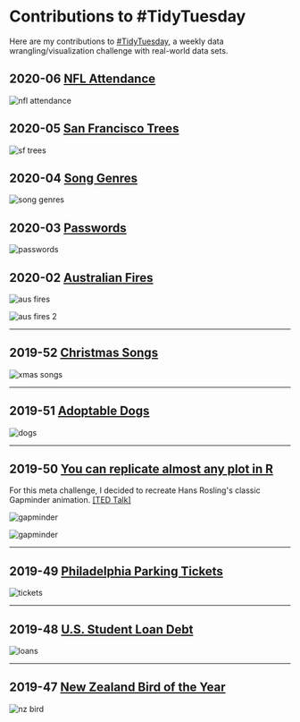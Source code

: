 # Contributions to #TidyTuesday

Here are my contributions to [#TidyTuesday](https://github.com/rfordatascience/tidytuesday), a weekly data wrangling/visualization challenge with real-world data sets.

## 2020-06 [NFL Attendance](https://www.casino.org/record-and-attendance/)

![nfl attendance](https://raw.githubusercontent.com/jwatzek/tidytuesday/master/plots/2020-06_nfl_attendance.png)

## 2020-05 [San Francisco Trees](https://www.sfweekly.com/news/feature/trees-of-life/)

![sf trees](https://raw.githubusercontent.com/jwatzek/tidytuesday/master/plots/2020-05_sf_trees.png)

## 2020-04 [Song Genres](https://www.kaylinpavlik.com/classifying-songs-genres/)

![song genres](https://raw.githubusercontent.com/jwatzek/tidytuesday/master/plots/2020-04_song_genres.png)

## 2020-03 [Passwords](https://wiki.skullsecurity.org/Passwords)

![passwords](https://raw.githubusercontent.com/jwatzek/tidytuesday/master/plots/2020-03_passwords.png)

## 2020-02 [Australian Fires](https://www.nytimes.com/interactive/2020/01/02/climate/australia-fires-map.html)

![aus fires](https://raw.githubusercontent.com/jwatzek/tidytuesday/master/plots/2020-02_aus_fires.png)

![aus fires 2](https://raw.githubusercontent.com/jwatzek/tidytuesday/master/plots/2020-02_aus_fires2.png)

***

## 2019-52 [Christmas Songs](https://adashofdata.com/2014/12/21/how-christmas-songs-have-evolved-over-time/)

![xmas songs](https://raw.githubusercontent.com/jwatzek/tidytuesday/master/plots/2019-52_xmas_songs.png)

***

## 2019-51 [Adoptable Dogs](https://pudding.cool/2019/10/shelters/)

![dogs](https://raw.githubusercontent.com/jwatzek/tidytuesday/master/plots/2019-51_dogs.png)

***

## 2019-50 [You can replicate almost any plot in R](https://simplystatistics.org/2019/08/28/you-can-replicate-almost-any-plot-with-ggplot2/)

For this meta challenge, I decided to recreate Hans Rosling's classic Gapminder animation. [[TED Talk]](https://www.ted.com/talks/hans_rosling_the_best_stats_you_ve_ever_seen)

![gapminder](https://raw.githubusercontent.com/jwatzek/tidytuesday/master/plots/2019-50_gapminder.gif)

![gapminder](https://raw.githubusercontent.com/jwatzek/tidytuesday/master/plots/2019-50_gapminder_static.png)

***

## 2019-49 [Philadelphia Parking Tickets](https://www.opendataphilly.org/dataset/parking-violations)

![tickets](https://raw.githubusercontent.com/jwatzek/tidytuesday/master/plots/2019-49_tickets_both.png)

***

## 2019-48 [U.S. Student Loan Debt](https://studentaid.ed.gov/sa/about/data-center/student/default)

![loans](https://raw.githubusercontent.com/jwatzek/tidytuesday/master/plots/2019-48_loans.png)

***

## 2019-47 [New Zealand Bird of the Year](https://www.forestandbird.org.nz/)

![nz bird](https://raw.githubusercontent.com/jwatzek/tidytuesday/master/plots/2019-47_nz_bird.png)

